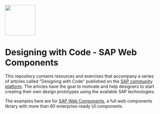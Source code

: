 <img src="https://sap.github.io/ui5-webcomponents/assets/images/sb-logo.png" height="100px"/>

# Designing with Code - SAP Web Components

This repository contains resources and exercises that accompany a series of articles called "Designing with Code" published on the [SAP community platform](https://community.sap.com/). The articles have the goal to motivate and help designers to start creating their own design prototypes using the available SAP technologies.

The examples here are for [SAP Web Components](https://sap.github.io/ui5-webcomponents), a full web components library with more than 60 enterprise-ready UI components.
